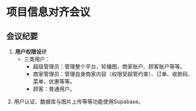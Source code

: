 # 项目信息对齐会议

## 会议纪要

1. **用户权限设计**
   - 三类用户：
     - 超级管理员：管理整个平台，轮播图、商家账户、顾客账户等等。
     - 商家管理员：管理自身商家内容（权限受超管约束）、订单、收款码、菜单、优惠等等。
     - 顾客：普通用户。

​	2. 用户认证、数据库与图片上传等等功能使用Supabase。